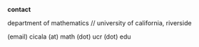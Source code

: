 **contact**

department of mathematics //
university of california, riverside

(email)
cicala (at) math (dot) ucr (dot) edu


